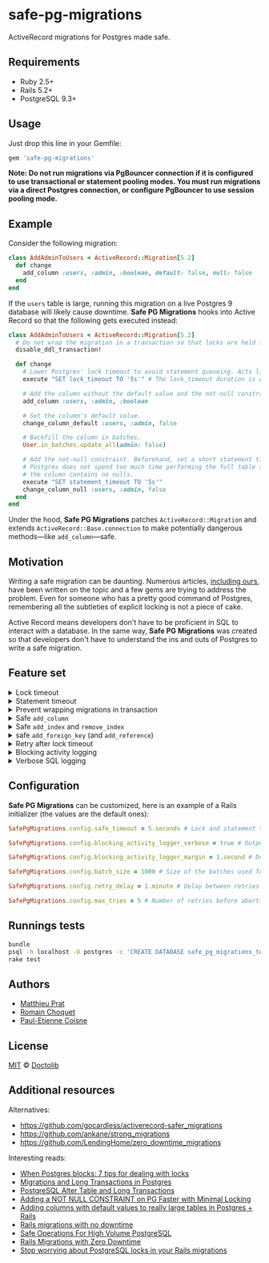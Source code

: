 # safe-pg-migrations

ActiveRecord migrations for Postgres made safe.

## Requirements

- Ruby 2.5+
- Rails 5.2+
- PostgreSQL 9.3+

## Usage

Just drop this line in your Gemfile:

```rb
gem 'safe-pg-migrations'
```

**Note: Do not run migrations via PgBouncer connection if it is configured to use transactional or statement pooling modes. You must run migrations via a direct Postgres connection, or configure PgBouncer to use session pooling mode.**

## Example

Consider the following migration:

```rb
class AddAdminToUsers < ActiveRecord::Migration[5.2]
  def change
    add_column :users, :admin, :boolean, default: false, null: false
  end
end
```

If the `users` table is large, running this migration on a live Postgres 9 database will likely cause downtime. **Safe PG Migrations** hooks into Active Record so that the following gets executed instead:

```rb
class AddAdminToUsers < ActiveRecord::Migration[5.2]
  # Do not wrap the migration in a transaction so that locks are held for a shorter time.
  disable_ddl_transaction!

  def change
    # Lower Postgres' lock timeout to avoid statement queueing. Acts like a seatbelt.
    execute "SET lock_timeout TO '5s'" # The lock_timeout duration is customizable.

    # Add the column without the default value and the not-null constraint.
    add_column :users, :admin, :boolean

    # Set the column's default value.
    change_column_default :users, :admin, false

    # Backfill the column in batches.
    User.in_batches.update_all(admin: false)

    # Add the not-null constraint. Beforehand, set a short statement timeout so that
    # Postgres does not spend too much time performing the full table scan to verify
    # the column contains no nulls.
    execute "SET statement_timeout TO '5s'"
    change_column_null :users, :admin, false
  end
end
```

Under the hood, **Safe PG Migrations** patches `ActiveRecord::Migration` and extends `ActiveRecord::Base.connection` to make potentially dangerous methods—like `add_column`—safe.

## Motivation

Writing a safe migration can be daunting. Numerous articles, [including ours](https://medium.com/doctolib/stop-worrying-about-postgresql-locks-in-your-rails-migrations-3426027e9cc9), have been written on the topic and a few gems are trying to address the problem. Even for someone who has a pretty good command of Postgres, remembering all the subtleties of explicit locking is not a piece of cake.

Active Record means developers don't have to be proficient in SQL to interact with a database. In the same way, **Safe PG Migrations** was created so that developers don't have to understand the ins and outs of Postgres to write a safe migration.

## Feature set

<details><summary>Lock timeout</summary>

Most DDL operations (e.g. adding a column, removing a column or adding a default value to a column) take an `ACCESS EXCLUSIVE` lock on the table they are altering. While these operations wait to acquire their lock, other statements are blocked. Before running a migration, **Safe PG Migrations** sets a short lock timeout (default to 5 seconds) so that statements are not blocked for too long.

See [PostgreSQL Alter Table and Long Transactions](http://www.joshuakehn.com/2017/9/9/postgresql-alter-table-and-long-transactions.html) and [Migrations and Long Transactions](https://www.fin.com/post/2018/1/migrations-and-long-transactions) for detailed explanations of the matter.
</details>

<details><summary>Statement timeout</summary>

Adding a foreign key or a not-null constraint can take a lot of time on a large table. The problem is that those operations take `ACCESS EXCLUSIVE` locks. We clearly don't want them to hold these locks for too long. Thus, **Safe PG Migrations** runs them with a short statement timeout (default to 5 seconds).

See [Zero-downtime Postgres migrations - the hard parts](https://gocardless.com/blog/zero-downtime-postgres-migrations-the-hard-parts/) for a detailed explanation on the subject.
</details>

<details><summary>Prevent wrapping migrations in transaction</summary>

When **Safe PG Migrations** is used, migrations are not wrapped in a transaction. This is for several reasons:

- We want to release locks as soon as possible.
- In order to be able to retry statements that have failed because of a lock timeout, we have to be outside a transaction.
- In order to add an index concurrently, we have to be outside a transaction.

Note that if a migration fails, it won't be rollbacked. This can result in migrations being partially applied. In that case, they need to be manually reverted.

</details>

<details>
<summary>Safe <code>add_column</code></summary>

**Safe PG Migrations** gracefully handle the upgrade to PG11 by **not** backfilling default value for existing rows, as the [database engine is now natively handling it](https://www.postgresql.org/docs/11/ddl-alter.html#DDL-ALTER-ADDING-A-COLUMN).

Beware though, when adding a volatile default value: 
```ruby
add_column :users, :created_at, default: 'clock_timestamp()'
```
PG will still needs to update every row of the table, and will most likely statement timeout for big table. In this case, your best bet is to add the column without default, set the default, and backfill existing rows.

<blockquote>

**Note: Pre-postgre 11**
Adding a column with a default value and a not-null constraint is [dangerous](https://wework.github.io/data/2015/11/05/add-columns-with-default-values-to-large-tables-in-rails-postgres/).

**Safe PG Migrations** makes it safe by:

1.  Adding the column without the default value and the not null constraint,
2.  Then set the default value on the column,
3.  Then backfilling the column,
4.  And then adding the not null constraint with a short statement timeout.

Note: the addition of the not null constraint may timeout. In that case, you may want to add the not-null constraint as initially not valid and validate it in a separate statement. See [Adding a not-null constraint on Postgres with minimal locking](https://medium.com/doctolib-engineering/adding-a-not-null-constraint-on-pg-faster-with-minimal-locking-38b2c00c4d1c).

</blockquote>    

</details>

<details><summary id="safe_add_remove_index">Safe <code>add_index</code> and <code>remove_index</code></summary>

Creating an index requires a `SHARE` lock on the target table which blocks all write on the table while the index is created (which can take some time on a large table). This is usually not practical in a live environment. Thus, **Safe PG Migrations** ensures indexes are created concurrently.

As `CREATE INDEX CONCURRENTLY` and `DROP INDEX CONCURRENTLY` are non-blocking operations (ie: read/write operations on the table are still possible), **Safe PG Migrations** sets a lock timeout to 30 seconds for those 2 specific statements.

If you still get lock timeout while adding / removing indexes, it might be for one of those reasons:

- Long-running queries are active on the table. To create / remove an index, PG needs to wait for the queries that are actually running to finish before starting the index creation / removal. The blocking activity logger might help you to pinpoint the culprit queries.
- A vacuum / autovacuum is running on the table, holding a ShareUpdateExclusiveLock, you are most likely out of luck for the current migration, but you may try to [optimize your autovacuums settings](https://www.percona.com/blog/2018/08/10/tuning-autovacuum-in-postgresql-and-autovacuum-internals/).

</details>

<details><summary id="safe_add_foreign_key">safe <code>add_foreign_key</code> (and <code>add_reference</code>)</summary>

Adding a foreign key requires a `SHARE ROW EXCLUSIVE` lock, which **prevent writing in the tables** while the migration is running.

Adding the constraint itself is rather fast, the major part of the time is spent on validating this constraint. Thus safe-pg-migrations ensures that adding a foreign key holds blocking locks for the least amount of time by splitting the foreign key creation in two steps: 

1. adding the constraint *without validation*, will not validate existing rows;
2. validating the constraint, will validate existing rows in the table, without blocking read or write on the table

</details>

<details><summary>Retry after lock timeout</summary>

When a statement fails with a lock timeout, **Safe PG Migrations** retries it (5 times max) [list of retryable statments](https://github.com/doctolib/safe-pg-migrations/blob/66933256252b6bbf12e404b829a361dbba30e684/lib/safe-pg-migrations/plugins/statement_retrier.rb#L5)
</details>

<details><summary>Blocking activity logging</summary>

If a statement fails with a lock timeout, **Safe PG Migrations** will try to tell you what was the blocking statement.
</details>

<details><summary>Verbose SQL logging</summary>

For any operation, **Safe PG Migrations** can output the performed SQL queries. This feature is enabled by default in a production Rails environment. If you want to explicit enable it, for example in your development environment you can use:
```bash
export SAFE_PG_MIGRATIONS_VERBOSE=1
```

Instead of the traditional output:
```ruby
add_index :users, :age

== 20191215132355 SampleIndex: migrating ======================================
-- add_index(:users, :age)
   -> add_index("users", :age, {:algorithm=>:concurrently})
   -> 0.0175s
== 20191215132355 SampleIndex: migrated (0.0200s) =============================
```
**Safe PG Migrations** will output the following logs:
```ruby
add_index :users, :age

== 20191215132355 SampleIndex: migrating ======================================
   (0.3ms)  SHOW lock_timeout
   (0.3ms)  SET lock_timeout TO '5s'
-- add_index(:users, :age)
   -> add_index("users", :age, {:algorithm=>:concurrently})
   (0.3ms)  SHOW statement_timeout
   (0.3ms)  SET statement_timeout TO 0
   (0.3ms)  SHOW lock_timeout
   (0.3ms)  SET lock_timeout TO '30s'
   (3.5ms)  CREATE INDEX CONCURRENTLY "index_users_on_age" ON "users"  ("age")
   (0.3ms)  SET lock_timeout TO '5s'
   (0.2ms)  SET statement_timeout TO '1min'
   -> 0.0093s
   (0.2ms)  SET lock_timeout TO '0'
== 20191215132355 SampleIndex: migrated (0.0114s) =============================
```
So you can actually check that the `CREATE INDEX` statement will be performed concurrently, without any statement timeout and with a lock timeout of 30 seconds.

*Nb: The `SHOW` statements are used by **Safe PG Migrations** to query settings for their original values in order to restore them after the work is done*

</details>

## Configuration

**Safe PG Migrations** can be customized, here is an example of a Rails initializer (the values are the default ones):

```ruby
SafePgMigrations.config.safe_timeout = 5.seconds # Lock and statement timeout used for all DDL operations except from CREATE / DROP INDEX

SafePgMigrations.config.blocking_activity_logger_verbose = true # Outputs the raw blocking queries on timeout. When false, outputs information about the lock instead

SafePgMigrations.config.blocking_activity_logger_margin = 1.second # Delay to output blocking queries before timeout. Must be shorter than safe_timeout

SafePgMigrations.config.batch_size = 1000 # Size of the batches used for backfilling when adding a column with a default value pre-PG11

SafePgMigrations.config.retry_delay = 1.minute # Delay between retries for retryable statements

SafePgMigrations.config.max_tries = 5 # Number of retries before abortion of the migration
```

## Runnings tests

```bash
bundle
psql -h localhost -U postgres -c 'CREATE DATABASE safe_pg_migrations_test'
rake test
```

## Authors

- [Matthieu Prat](https://github.com/matthieuprat)
- [Romain Choquet](https://github.com/rchoquet)
- [Paul-Etienne Coisne](https://github.com/coisnepe)

## License

[MIT](https://github.com/doctolib/safe-pg-migrations/blob/master/LICENSE) © [Doctolib](https://github.com/doctolib/)

## Additional resources

Alternatives:

- https://github.com/gocardless/activerecord-safer_migrations
- https://github.com/ankane/strong_migrations
- https://github.com/LendingHome/zero_downtime_migrations

Interesting reads:

- [When Postgres blocks: 7 tips for dealing with locks](https://www.citusdata.com/blog/2018/02/22/seven-tips-for-dealing-with-postgres-locks/)
- [Migrations and Long Transactions in Postgres
](https://www.fin.com/post/2018/1/migrations-and-long-transactions)
- [PostgreSQL Alter Table and Long Transactions](http://www.joshuakehn.com/2017/9/9/postgresql-alter-table-and-long-transactions.html)
- [Adding a NOT NULL CONSTRAINT on PG Faster with Minimal Locking](https://medium.com/doctolib-engineering/adding-a-not-null-constraint-on-pg-faster-with-minimal-locking-38b2c00c4d1c)
- [Adding columns with default values to really large tables in Postgres + Rails](https://wework.github.io/data/2015/11/05/add-columns-with-default-values-to-large-tables-in-rails-postgres/)
- [Rails migrations with no downtime](https://pedro.herokuapp.com/past/2011/7/13/rails_migrations_with_no_downtime/)
- [Safe Operations For High Volume PostgreSQL](https://www.braintreepayments.com/blog/safe-operations-for-high-volume-postgresql/)
- [Rails Migrations with Zero Downtime](https://blog.codeship.com/rails-migrations-zero-downtime/)
- [Stop worrying about PostgreSQL locks in your Rails migrations](https://medium.com/doctolib/stop-worrying-about-postgresql-locks-in-your-rails-migrations-3426027e9cc9)

